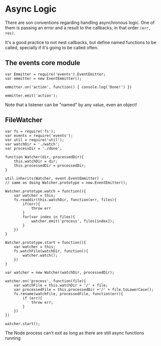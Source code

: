 # Async Logic

There are son conventions regarding handling asynchronous logic. One of them is passing an error and a result to the callbacks, in that order `(err, res)`.
 
It's a good practice to not nest callbacks, but define named functions to be called, specially if it's going to be called often. 

## The events core module

```
var Emmitter = require('events').EventEmitter;
var emmitter = new EventEmmitter();

emmitter.on('action', function() { console.log('Done!') })

emmitter.emit('action');
```

Note that a listener can be "named" by any value, even an object!

## FileWatcher

```
var fs = require('fs');
var events = require('events');
var util = require('util');
var watchDir = './watch';
var processDir = './done';

function Watcher(dir, processedDir){
	this.watchDir = dir;
	this.processedDir = processedDir;
}

util.inherits(Watcher, event.EventEmmitter) ;
// same as doing Watcher.prototype = new.EventEmitter();

Watcher.prototype.watch = function(){
	var watcher = this;
	fs.readdir(this.watchDir, function(err, files){
		if(err){
			throw err
		}
		for(var index in files){
			watcher.emit('process', files[index]);
		}
	})
}

Watcher.prototype.start = function(){
	var watcher = this;
	fs.watchFile(watchDir, function(){
		watcher.watch();
	})
}

var watcher = new Watcher(watchDir, processedDir);

watcher.on('process', function(file){
	var watchFile = this.watchDir + '/' + file;
	var processedFile = this.processedDir +'/' + file.toLowerCase();
	fs.rename(watchFile, processedFile, function(err){
		if (err){
			throw err;
		}
	})
})

watcher.start();
```

The Node process can't exit as long as there are still async functions running

